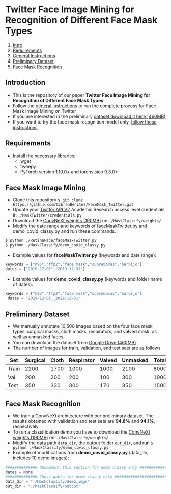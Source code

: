 # Twitter Face Image Mining for Recognition of Different Face Mask Types

1. [Intro](#introduction)
2. [Requirements](#requirements)
3. [General Instructions](#face-mask-image-mining)
4. [Preliminary Dataset](#preliminary-dataset)
5. [Face Mask Recognition](#face-mask-recognition)

## Introduction
- This is the repository of our paper **Twitter Face Image Mining for Recognition of Different Face Mask Types**
- Follow the [general instructions](#face-mask-image-mining) to run the complete process for Face Mask Image Mining on Twitter
- If you are interested in the preliminary [dataset download it here (460MB)](https://drive.google.com/file/d/16iVbv-QC_lOuO4fQneTWIeAtkDb1oUTi/view?usp=sharing)
- If you want to try the face mask recognition model only, [follow these instructions](#face-mask-recognition)

## Requirements

* Install the necessary libraries:
  - wget
  - tweepy
  - PyTorch version 1.10.0+ and torchvision 0.3.0+

## Face Mask Image Mining

- Clone this repository `$ git clone https://github.com/GibranBenitez/FaceMask_Twitter.git`
- Update your [Twitter API V2](https://developer.twitter.com/en/docs/twitter-api) Academic Research access level credentials in `./MaskTwitter/credentials.py`
- Download the [ConvNeXt weights (190MB)](https://drive.google.com/file/d/172LJwnRH5Kzop5iWyiuHR_oQtEX9O4F1/view?usp=sharing) on `./MaskClassify/weights/`
- Modify the date range and keywords of faceMaskTwitter.py and demo_covid_classy.py and run these commands. 
```bash
$ python ./RetinaFace/faceMaskTwitter.py
$ python ./MaskClassify/demo_covid_classy.py
```

- Example values for **faceMaskTwitter.py** (keywords and date range):
```python
keywords = ["n95","ffp2","face mask","cubrebocas","barbijo"]
dates = ["2019-12-01","2019-12-31"]
```
- Example values for **demo_covid_classy.py** (keywords and folder name of dates):
```python
keywords = ["n95","ffp2","face mask","cubrebocas","barbijo"]
 dates = "2019-12-01__2022-12-31"
```

## Preliminary Dataset

- We manually annotate 10,500 images based on the four face mask types: surgical masks, cloth masks, respirators, and valved mask, as well as unmasked faces. 
- You can download the dataset from [Google Drive (460MB)](https://drive.google.com/file/d/16iVbv-QC_lOuO4fQneTWIeAtkDb1oUTi/view?usp=sharing) 
- The number of images for train, validation, and test sets are as follows

| Set | Surgical | Cloth | Respirator | Valved | Unmasked | Total |
| --- | -------- | -------- | -------- | -------- | -------- | -------- |
| Train | 2200 | 1700 | 1000 | 1000 | 2100 | 8000 |
| Val. | 200 | 200 | 200 | 100 | 300 | 1000 | 
| Test | 350 | 330 | 300 | 170 | 350 | 1500 | 

## Face Mask Recognition

- We train a ConvNeXt architecture with our preliminary dataset. The results obtained with validation and test sets are **94.8%** and **94.1%**, respectively.
- To run a classification demo you have to download the [ConvNeXt weights (190MB)](https://drive.google.com/file/d/172LJwnRH5Kzop5iWyiuHR_oQtEX9O4F1/view?usp=sharing) on `./MaskClassify/weights/`
- Modify the data path `data_dir`, the output folder `out_dir`, and run `$ python ./MaskClassify/demo_covid_classy.py`
- Example of modifications from **demo_covid_classy.py** (data_dir, includes 10 demo images):
```python
############## Uncomment this section for demo classy only ################    
dates = None
############## Chose pahts for demo classy only ###########################
data_dir = "./MaskClassify/demo_imgs"   
out_dir = "./MaskClassify/output"
```